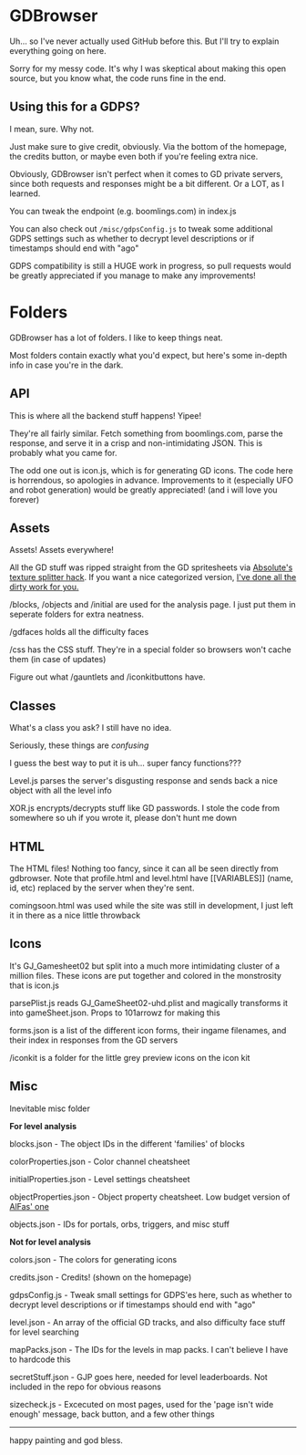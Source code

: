 # GDBrowser

Uh... so I've never actually used GitHub before this. But I'll try to explain everything going on here.

Sorry for my messy code. It's why I was skeptical about making this open source, but you know what, the code runs fine in the end.

## Using this for a GDPS?
I mean, sure. Why not.

Just make sure to give credit, obviously. Via the bottom of the homepage, the credits button, or maybe even both if you're feeling extra nice.

Obviously, GDBrowser isn't perfect when it comes to GD private servers, since both requests and responses might be a bit different. Or a LOT, as I learned.

You can tweak the endpoint (e.g. boomlings.com) in index.js

You can also check out `/misc/gdpsConfig.js` to tweak some additional GDPS settings such as whether to decrypt level descriptions or if timestamps should end with "ago"

GDPS compatibility is still a HUGE work in progress, so pull requests would be greatly appreciated if you manage to make any improvements! 

# Folders

GDBrowser has a lot of folders. I like to keep things neat.

Most folders contain exactly what you'd expect, but here's some in-depth info in case you're in the dark.

## API
This is where all the backend stuff happens! Yipee!

They're all fairly similar. Fetch something from boomlings.com, parse the response, and serve it in a crisp and non-intimidating JSON. This is probably what you came for.

The odd one out is icon.js, which is for generating GD icons. The code here is horrendous, so apologies in advance. Improvements to it (especially UFO and robot generation) would be greatly appreciated! (and i will love you forever)

## Assets
Assets! Assets everywhere!

All the GD stuff was ripped straight from the GD spritesheets via [Absolute's texture splitter hack](https://youtu.be/pYQgIyNhow8). If you want a nice categorized version, [I've done all the dirty work for you.](https://www.mediafire.com/file/4d99bw1zhwcl507/textures.zip/file)

/blocks, /objects and /initial are used for the analysis page. I just put them in seperate folders for extra neatness.

/gdfaces holds all the difficulty faces

/css has the CSS stuff. They're in a special folder so browsers won't cache them (in case of updates)

Figure out what /gauntlets and /iconkitbuttons have.

## Classes
What's a class you ask? I still have no idea.

Seriously, these things are *confusing*

I guess the best way to put it is uh... super fancy functions???

Level.js parses the server's disgusting response and sends back a nice object with all the level info

XOR.js encrypts/decrypts stuff like GD passwords. I stole the code from somewhere so uh if you wrote it, please don't hunt me down

## HTML
The HTML files! Nothing too fancy, since it can all be seen directly from gdbrowser. Note that profile.html and level.html have [[VARIABLES]] (name, id, etc) replaced by the server when they're sent.

comingsoon.html was used while the site was still in development, I just left it in there as a nice little throwback

## Icons
It's GJ_Gamesheet02 but split into a much more intimidating cluster of a million files. These icons are put together and colored in the monstrosity that is icon.js 

parsePlist.js reads GJ_GameSheet02-uhd.plist and magically transforms it into gameSheet.json. Props to 101arrowz for making this

forms.json is a list of the different icon forms, their ingame filenames, and their index in responses from the GD servers

/iconkit is a folder for the little grey preview icons on the icon kit

## Misc
Inevitable misc folder

**For level analysis**

blocks.json - The object IDs in the different 'families' of blocks

colorProperties.json - Color channel cheatsheet

initialProperties.json - Level settings cheatsheet

objectProperties.json - Object property cheatsheet. Low budget version of [AlFas' one](https://github.com/gd-edit/GDAPI/blob/5a338c317b10ba0cb30d6175360c997a8a72502f/GDAPI/GDAPI/Enumerations/GeometryDash/ObjectParameter.cs)

objects.json - IDs for portals, orbs, triggers, and misc stuff

**Not for level analysis**

colors.json - The colors for generating icons

credits.json - Credits! (shown on the homepage)

gdpsConfig.js - Tweak small settings for GDPS'es here, such as whether to decrypt level descriptions or if timestamps should end with "ago"

level.json - An array of the official GD tracks, and also difficulty face stuff for level searching

mapPacks.json - The IDs for the levels in map packs. I can't believe I have to hardcode this

secretStuff.json - GJP goes here, needed for level leaderboards. Not included in the repo for obvious reasons

sizecheck.js - Excecuted on most pages, used for the 'page isn't wide enough' message, back button, and a few other things

---

happy painting and god bless.